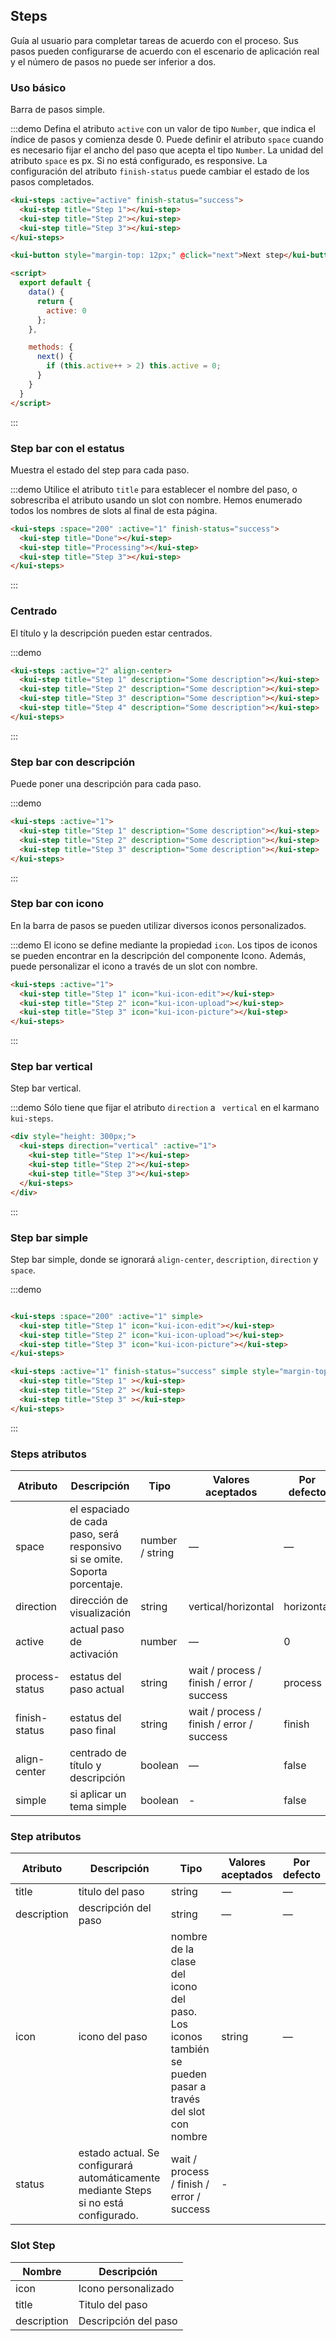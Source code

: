 ## Steps

Guía al usuario para completar tareas de acuerdo con el proceso. Sus pasos pueden configurarse de acuerdo con el escenario de aplicación real y el número de pasos no puede ser inferior a dos.

### Uso básico

Barra de pasos simple.

:::demo Defina el atributo `active` con un valor de tipo `Number`, que indica el índice de pasos y comienza desde 0. Puede definir el atributo `space` cuando es necesario fijar el ancho del paso que acepta el tipo `Number`. La unidad del atributo `space` es px. Si no está configurado, es responsive. La configuración del atributo `finish-status` puede cambiar el estado de los pasos completados.

```html
<kui-steps :active="active" finish-status="success">
  <kui-step title="Step 1"></kui-step>
  <kui-step title="Step 2"></kui-step>
  <kui-step title="Step 3"></kui-step>
</kui-steps>

<kui-button style="margin-top: 12px;" @click="next">Next step</kui-button>

<script>
  export default {
    data() {
      return {
        active: 0
      };
    },

    methods: {
      next() {
        if (this.active++ > 2) this.active = 0;
      }
    }
  }
</script>
```
:::

### Step bar con el estatus

Muestra el estado del step para cada paso.

:::demo Utilice el atributo `title` para establecer el nombre del paso, o sobrescriba el atributo usando un slot con nombre. Hemos enumerado todos los nombres de slots al final de esta página.

```html
<kui-steps :space="200" :active="1" finish-status="success">
  <kui-step title="Done"></kui-step>
  <kui-step title="Processing"></kui-step>
  <kui-step title="Step 3"></kui-step>
</kui-steps>
```
:::

### Centrado

El título y la descripción pueden estar centrados.

:::demo
```html
<kui-steps :active="2" align-center>
  <kui-step title="Step 1" description="Some description"></kui-step>
  <kui-step title="Step 2" description="Some description"></kui-step>
  <kui-step title="Step 3" description="Some description"></kui-step>
  <kui-step title="Step 4" description="Some description"></kui-step>
</kui-steps>
```
:::

### Step bar con descripción

Puede poner una descripción para cada paso.

:::demo
```html
<kui-steps :active="1">
  <kui-step title="Step 1" description="Some description"></kui-step>
  <kui-step title="Step 2" description="Some description"></kui-step>
  <kui-step title="Step 3" description="Some description"></kui-step>
</kui-steps>
```
:::

### Step bar con icono

En la barra de pasos se pueden utilizar diversos iconos personalizados.

:::demo El icono se define mediante la propiedad `icon`. Los tipos de iconos se pueden encontrar en la descripción del componente Icono. Además, puede personalizar el icono a través de un slot con nombre.

```html
<kui-steps :active="1">
  <kui-step title="Step 1" icon="kui-icon-edit"></kui-step>
  <kui-step title="Step 2" icon="kui-icon-upload"></kui-step>
  <kui-step title="Step 3" icon="kui-icon-picture"></kui-step>
</kui-steps>
```
:::

### Step bar vertical

Step bar vertical.

:::demo Sólo tiene que fijar el atributo `direction`  a ` vertical` en el karmano `kui-steps`.

```html
<div style="height: 300px;">
  <kui-steps direction="vertical" :active="1">
    <kui-step title="Step 1"></kui-step>
    <kui-step title="Step 2"></kui-step>
    <kui-step title="Step 3"></kui-step>
  </kui-steps>
</div>
```
:::

### Step bar simple
Step bar simple, donde se ignorará `align-center`, `description`, `direction` y `space`.

:::demo
```html

<kui-steps :space="200" :active="1" simple>
  <kui-step title="Step 1" icon="kui-icon-edit"></kui-step>
  <kui-step title="Step 2" icon="kui-icon-upload"></kui-step>
  <kui-step title="Step 3" icon="kui-icon-picture"></kui-step>
</kui-steps>

<kui-steps :active="1" finish-status="success" simple style="margin-top: 20px">
  <kui-step title="Step 1" ></kui-step>
  <kui-step title="Step 2" ></kui-step>
  <kui-step title="Step 3" ></kui-step>
</kui-steps>
```
:::

### Steps atributos

| Atributo       | Descripción                                                  | Tipo            | Valores aceptados                         | Por defecto |
| -------------- | ------------------------------------------------------------ | --------------- | ----------------------------------------- | ----------- |
| space          | el espaciado de cada paso, será responsivo si se omite. Soporta porcentaje. | number / string | —                                         | —           |
| direction      | dirección de visualización                                   | string          | vertical/horizontal                       | horizontal  |
| active         | actual paso de activación                                    | number          | —                                         | 0           |
| process-status | estatus del paso actual                                      | string          | wait / process / finish / error / success | process     |
| finish-status  | estatus del paso final                                       | string          | wait / process / finish / error / success | finish      |
| align-center   | centrado de título y descripción                             | boolean         | —                                         | false       |
| simple         | si aplicar un tema simple                                    | boolean         | -                                         | false       |

### Step atributos
| Atributo    | Descripción                              | Tipo                                     | Valores aceptados | Por defecto |
| ----------- | ---------------------------------------- | ---------------------------------------- | ----------------- | ----------- |
| title       | titulo del paso                          | string                                   | —                 | —           |
| description | descripción del paso                     | string                                   | —                 | —           |
| icon        | icono del paso                           | nombre de la clase del icono del paso. Los iconos también se pueden pasar a través del slot con nombre | string            | —           |
| status      | estado actual. Se configurará automáticamente mediante Steps si no está configurado. | wait / process / finish / error / success | -                 |             |

### Slot Step
| Nombre      | Descripción          |
| ----------- | -------------------- |
| icon        | Icono personalizado  |
| title       | Titulo del paso      |
| description | Descripción del paso |

